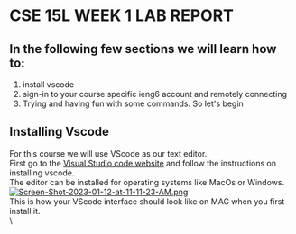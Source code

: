 # CSE 15L WEEK 1 LAB REPORT
## In the following few sections we will learn how to:
1. install vscode
2. sign-in to your course specific ieng6 account and remotely connecting
3. Trying and having fun with some commands.
So let's begin

## Installing Vscode
For this course we will use VScode as our text editor.\
First go to the [Visual Studio code website](https://code.visualstudio.com/) and follow the instructions on installing vscode.\
The editor can be installed for operating systems like MacOs or Windows.
[![Screen-Shot-2023-01-12-at-11-11-23-AM.png](https://i.postimg.cc/pLV63MwH/Screen-Shot-2023-01-12-at-11-11-23-AM.png)](https://postimg.cc/WhK8JCpW)\
This is how your VScode interface should look like on MAC when you first install it.\
\



